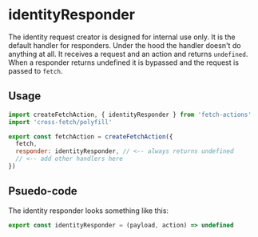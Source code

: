 # identityResponder

The identity request creator is designed for internal use only. It is the default handler for responders. Under the hood the handler doesn't do anything at all. It receives a request and an action and returns `undefined`. When a responder returns undefined it is bypassed and the request is passed to `fetch`.

## Usage

```js
import createFetchAction, { identityResponder } from 'fetch-actions'
import 'cross-fetch/polyfill'

export const fetchAction = createFetchAction({
  fetch,
  responder: identityResponder, // <-- always returns undefined
  // <-- add other handlers here
})
```

## Psuedo-code

The identity responder looks something like this:

```js
export const identityResponder = (payload, action) => undefined
```
